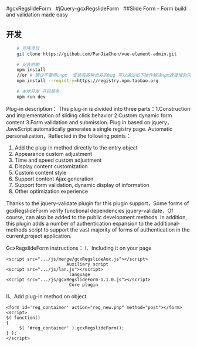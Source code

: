 #gcxRegslideForm  
#jQuery-gcxRegslideForm  
##Slide Form - Form build and validation made easy
## 开发
```bash
    # 克隆项目
    git clone https://github.com/PanJiaChen/vue-element-admin.git

    # 安装依赖
    npm install
    //or # 建议不要用cnpm  安装有各种诡异的bug 可以通过如下操作解决npm速度慢的问题
    npm install --registry=https://registry.npm.taobao.org

    # 本地开发 开启服务
    npm run dev
```
Plug-in description：
This plug-in is divided into three parts：1.Construction and implementation of sliding click behavior 2.Custom dynamic form content 3.Form validation and submission.
Plug in based on jquery，JaveScript automatically generates a single registry page. Automatic personalization，Reflected in the following points：
1. Add the plug-in method directly to the entry object
2. Appearance custom adjustment
3. Time and speed custom adjustment
4. Display content customization
5. Custom content style
6. Support content Ajax generation
7. Support form validation, dynamic display of information
8. Other optimization experience

Thanks to the jquery-validate plugin for this plugin support，Some forms of gcxRegslideForm verify functional dependencies jquery-validate，Of 
course, can also be added to the public development methods.
In addition, this plugin adds a number of authentication expansion to the additional-methods script to support the vast majority of forms of authentication in the current,project application.

GcxRegslideForm instructions：
Ⅰ、Including it on your page
```javescript
<script src=".../js/merge/gcxRegslideAux.js"></script>                                        Auxiliary script   
<script src=".../js/lan.js"></script>                                                         language
<script src=".../js/gcxRegslideForm-1.1.0.js"></script>                                       Core plugin
```
Ⅱ、Add plug-in method on object
```javescript
<form id='reg_container' action="reg_new.php" method="post"></form>  
<script>  
$( function()  
{  
     $( '#reg_container' ).gcxRegslideForm();  
} );  
</script>  
```
